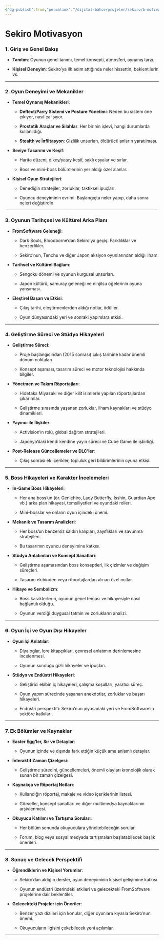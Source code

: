 ```yaml
---
{"dg-publish":true,"permalink":"/dijital-bahce/projeler/sekiro/b-motivasyon/","title":"Sekiro Motivasyon","tags":["motivasyon","tohum","sekiro"],"noteIcon":"","created":"2025-03-25T13:24:13.417+03:00","updated":"2025-03-25T13:28:01.764+03:00"}
---
```



# Sekiro Motivasyon

### 1. Giriş ve Genel Bakış

- **Tanıtım**: Oyunun genel tanımı, temel konsepti, atmosferi, oynanış tarzı.
    
- **Kişisel Deneyim**: Sekiro’ya ilk adım attığında neler hissettin, beklentilerin vs.
    

---

### 2. Oyun Deneyimi ve Mekanikler

- **Temel Oynanış Mekanikleri**:
    
    - **Deflect/Parry Sistemi ve Posture Yönetimi**: Neden bu sistem öne çıkıyor, nasıl çalışıyor.
        
    - **Prostetik Araçlar ve Silahlar**: Her birinin işlevi, hangi durumlarda kullanıldığı.
        
    - **Stealth ve İnfiltasyon**: Gizlilik unsurları, öldürücü anların yaratılması.
        
- **Seviye Tasarımı ve Keşif**:
    
    - Harita düzeni, dikey/yatay keşif, saklı eşyalar ve sırlar.
        
    - Boss ve mini-boss bölümlerinin yer aldığı özel alanlar.
        
- **Kişisel Oyun Stratejileri**:
    
    - Denediğin stratejiler, zorluklar, taktiksel ipuçları.
        
    - Oyuncu deneyiminin evrimi: Başlangıçta neler yapıp, daha sonra neleri değiştirdin.
        

---

### 3. Oyunun Tarihçesi ve Kültürel Arka Planı

- **FromSoftware Geleneği**:
    
    - Dark Souls, Bloodborne’dan Sekiro’ya geçiş: Farklılıklar ve benzerlikler.
        
    - Sekiro’nun, Tenchu ve diğer Japon aksiyon oyunlarından aldığı ilham.
        
- **Tarihsel ve Kültürel Bağlam**:
    
    - Sengoku dönemi ve oyunun kurgusal unsurları.
        
    - Japon kültürü, samuray geleneği ve ninjitsu öğelerinin oyuna yansıması.
        
- **Eleştirel Başarı ve Etkisi**:
    
    - Çıkış tarihi, eleştirmenlerden aldığı notlar, ödüller.
        
    - Oyun dünyasındaki yeri ve sonraki yapımlara etkisi.
        

---

### 4. Geliştirme Süreci ve Stüdyo Hikayeleri

- **Geliştirme Süreci**:
    
    - Proje başlangıcından (2015 sonrası) çıkış tarihine kadar önemli dönüm noktaları.
        
    - Konsept aşaması, tasarım süreci ve motor teknolojisi hakkında bilgiler.
        
- **Yönetmen ve Takım Röportajları**:
    
    - Hidetaka Miyazaki ve diğer kilit isimlerle yapılan röportajlardan çıkarımlar.
        
    - Geliştirme sırasında yaşanan zorluklar, ilham kaynakları ve stüdyo dinamikleri.
        
- **Yayıncı ile İlişkiler**:
    
    - Activision’ın rolü, global dağıtım stratejileri.
        
    - Japonya’daki kendi kendine yayın süreci ve Cube Game ile işbirliği.
        
- **Post-Release Güncellemeler ve DLC’ler**:
    
    - Çıkış sonrası ek içerikler, topluluk geri bildirimlerinin oyuna etkisi.
        

---

### 5. Boss Hikayeleri ve Karakter İncelemeleri

- **İn-Game Boss Hikayeleri**:
    
    - Her ana boss’un (ör. Genichiro, Lady Butterfly, Isshin, Guardian Ape vb.) arka plan hikayesi, temsiliyetleri ve oyundaki rolleri.
        
    - Mini-bosslar ve onların oyun içindeki önemi.
        
- **Mekanik ve Tasarım Analizleri**:
    
    - Her boss’un benzersiz saldırı kalıpları, zayıflıkları ve savunma stratejileri.
        
    - Bu tasarımın oyuncu deneyimine katkısı.
        
- **Stüdyo Anlatımları ve Konsept Sanatları**:
    
    - Geliştirme aşamasından boss konseptleri, ilk çizimler ve değişim süreçleri.
        
    - Tasarım ekibinden veya röportajlardan alınan özel notlar.
        
- **Hikaye ve Sembolizm**:
    
    - Boss karakterlerin, oyunun genel teması ve hikayesiyle nasıl bağlantılı olduğu.
        
    - Oyunun verdiği duygusal tatmin ve zorlukların analizi.
        

---

### 6. Oyun İçi ve Oyun Dışı Hikayeler

- **Oyun İçi Anlatılar**:
    
    - Diyaloglar, lore kitapçıkları, çevresel anlatımın derinlemesine incelenmesi.
        
    - Oyunun sunduğu gizli hikayeler ve ipuçları.
        
- **Stüdyo ve Endüstri Hikayeleri**:
    
    - Geliştirici ekibin iç hikayeleri, çalışma koşulları, yaratıcı süreç.
        
    - Oyun yapım sürecinde yaşanan anekdotlar, zorluklar ve başarı hikayeleri.
        
    - Endüstri perspektifi: Sekiro’nun piyasadaki yeri ve FromSoftware’ın sektöre katkıları.
        

---

### 7. Ek Bölümler ve Kaynaklar

- **Easter Egg’ler, Sır ve Detaylar**:
    
    - Oyunun içinde ve dışında fark ettiğin küçük ama anlamlı detaylar.
        
- **İnteraktif Zaman Çizelgesi**:
    
    - Geliştirme sürecini, güncellemeleri, önemli olayları kronolojik olarak sunan bir zaman çizelgesi.
        
- **Kaynakça ve Röportaj Notları**:
    
    - Kullandığın röportaj, makale ve video içeriklerinin listesi.
        
    - Görseller, konsept sanatları ve diğer multimedya kaynaklarının arşivlenmesi.
        
- **Okuyucu Katılımı ve Tartışma Soruları**:
    
    - Her bölüm sonunda okuyuculara yöneltebileceğin sorular.
        
    - Forum, blog veya sosyal medyada tartışmaları başlatabilecek başlık önerileri.
        

---

### 8. Sonuç ve Gelecek Perspektifi

- **Öğrendiklerin ve Kişisel Yorumlar**:
    
    - Sekiro’dan aldığın dersler, oyun deneyiminin kişisel gelişimine katkısı.
        
    - Oyunun endüstri üzerindeki etkileri ve gelecekteki FromSoftware projelerine dair beklentiler.
        
- **Gelecekteki Projeler için Öneriler**:
    
    - Benzer yazı dizileri için konular, diğer oyunlara kıyasla Sekiro’nun önemi.
        
    - Okuyucuların ilgisini çekebilecek yeni açılımlar.



---




